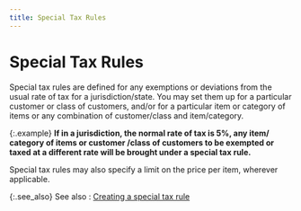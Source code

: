 ```yaml
---
title: Special Tax Rules
---
```


# Special Tax Rules


Special tax rules are defined for any exemptions or deviations from  the usual rate of tax for a jurisdiction/state. You may set them up for  a particular customer or class of customers, and/or for a particular item  or category of items or any combination of customer/class and item/category.


{:.example}
**If in a jurisdiction, the normal rate of tax  is 5%, any item/ category of items or customer /class of customers to  be exempted or taxed at a different rate will be brought under a special  tax rule.**


Special tax rules may also specify a limit on the price per item, wherever  applicable.


{:.see_also}
See also
: [Creating  a special tax rule]({{site.sc_baseurl}}/options/sales-tax/special-tax-rules/setting-up-special-tax-rules/creating_a_special_tax_rule.html)
